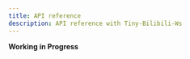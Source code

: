 ```yaml
---
title: API reference
description: API reference with Tiny-Bilibili-Ws
---
```


**Working in Progress**
